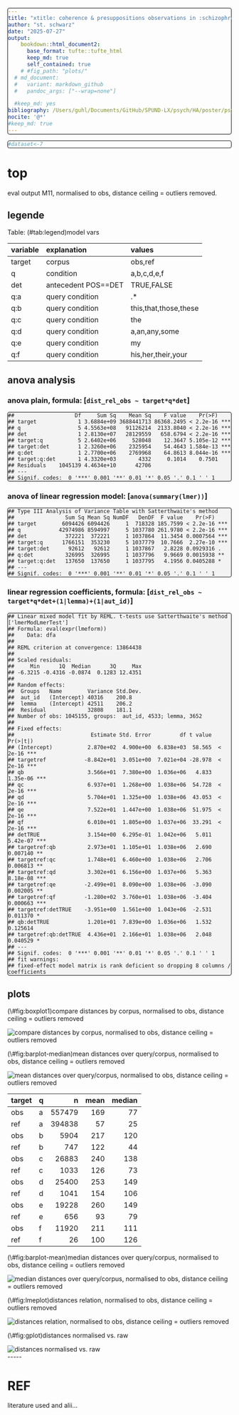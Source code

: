 ```yaml
---
title: "xtitle: coherence & presuppositions observations in :schizophrenia: threads"
author: "st. schwarz"
date: "2025-07-27"
output: 
    bookdown::html_document2:
      base_format: tufte::tufte_html
      keep_md: true
      self_contained: true
    # #fig_path: "plots/"
  # md_document:
  #   variant: markdown_github
  #   pandoc_args: ["--wrap=none"]

  #keep_md: yes
bibliography: /Users/guhl/Documents/GitHub/SPUND-LX/psych/HA/poster/psych.bib
nocite: '@*'
#keep_md: true
---
```




<style type="text/css">
/*table {
  width: 100% !important;
  
}*/
pre {
border: 1px solid black;
border-radius: 0.25rem;
background-color: rgba(0, 0, 0, 0.04);

}
</style>


```r
#dataset<-7
```



# top
eval output M11, normalised to obs, distance ceiling =  outliers removed.

## legende

Table: (\#tab:legend)model vars

|variable |explanation         |values                |
|:--------|:-------------------|:---------------------|
|target   |corpus              |obs,ref               |
|q        |condition           |a,b,c,d,e,f           |
|det      |antecedent POS==DET |TRUE,FALSE            |
|q:a      |query condition     |.*                    |
|q:b      |query condition     |this,that,those,these |
|q:c      |query condition     |the                   |
|q:d      |query condition     |a,an,any,some         |
|q:e      |query condition     |my                    |
|q:f      |query condition     |his,her,their,your    |

## anova analysis
### anova plain, formula: [``` dist_rel_obs ~ target*q*det ```]

```
##                   Df     Sum Sq    Mean Sq    F value    Pr(>F)    
## target             1 3.6884e+09 3688441713 86368.2495 < 2.2e-16 ***
## q                  5 4.5563e+08   91126214  2133.8040 < 2.2e-16 ***
## det                1 2.8130e+07   28129559   658.6794 < 2.2e-16 ***
## target:q           5 2.6402e+06     528048    12.3647 5.105e-12 ***
## target:det         1 2.3260e+06    2325954    54.4643 1.584e-13 ***
## q:det              1 2.7700e+06    2769968    64.8613 8.044e-16 ***
## target:q:det       1 4.3320e+03       4332     0.1014    0.7501    
## Residuals    1045139 4.4634e+10      42706                         
## ---
## Signif. codes:  0 '***' 0.001 '**' 0.01 '*' 0.05 '.' 0.1 ' ' 1
```

### anova of linear regression model: [`anova(summary(lmer))`]


```
## Type III Analysis of Variance Table with Satterthwaite's method
##                Sum Sq Mean Sq NumDF   DenDF  F value    Pr(>F)    
## target        6094426 6094426     1  718328 185.7599 < 2.2e-16 ***
## q            42974986 8594997     5 1037780 261.9780 < 2.2e-16 ***
## det            372221  372221     1 1037864  11.3454 0.0007564 ***
## target:q      1766151  353230     5 1037779  10.7666  2.27e-10 ***
## target:det      92612   92612     1 1037867   2.8228 0.0929316 .  
## q:det          326995  326995     1 1037796   9.9669 0.0015938 ** 
## target:q:det   137650  137650     1 1037795   4.1956 0.0405288 *  
## ---
## Signif. codes:  0 '***' 0.001 '**' 0.01 '*' 0.05 '.' 0.1 ' ' 1
```

### linear regression coefficients, formula: [``` dist_rel_obs ~ target*q*det+(1|lemma)+(1|aut_id) ```]

```
## Linear mixed model fit by REML. t-tests use Satterthwaite's method ['lmerModLmerTest']
## Formula: eval(expr(lmeform))
##    Data: dfa
## 
## REML criterion at convergence: 13864438
## 
## Scaled residuals: 
##     Min      1Q  Median      3Q     Max 
## -6.3215 -0.4316 -0.0874  0.1283 12.4351 
## 
## Random effects:
##  Groups   Name        Variance Std.Dev.
##  aut_id   (Intercept) 40316    200.8   
##  lemma    (Intercept) 42511    206.2   
##  Residual             32808    181.1   
## Number of obs: 1045155, groups:  aut_id, 4533; lemma, 3652
## 
## Fixed effects:
##                        Estimate Std. Error         df t value Pr(>|t|)    
## (Intercept)           2.870e+02  4.900e+00  6.838e+03  58.565  < 2e-16 ***
## targetref            -8.842e+01  3.051e+00  7.021e+04 -28.978  < 2e-16 ***
## qb                    3.566e+01  7.380e+00  1.036e+06   4.833 1.35e-06 ***
## qc                    6.937e+01  1.268e+00  1.038e+06  54.728  < 2e-16 ***
## qd                    5.704e+01  1.325e+00  1.038e+06  43.053  < 2e-16 ***
## qe                    7.522e+01  1.447e+00  1.038e+06  51.975  < 2e-16 ***
## qf                    6.010e+01  1.805e+00  1.037e+06  33.291  < 2e-16 ***
## detTRUE               3.154e+00  6.295e-01  1.042e+06   5.011 5.42e-07 ***
## targetref:qb          2.973e+01  1.105e+01  1.038e+06   2.690 0.007140 ** 
## targetref:qc          1.748e+01  6.460e+00  1.038e+06   2.706 0.006813 ** 
## targetref:qd          3.302e+01  6.156e+00  1.037e+06   5.363 8.18e-08 ***
## targetref:qe         -2.499e+01  8.090e+00  1.038e+06  -3.090 0.002005 ** 
## targetref:qf         -1.280e+02  3.760e+01  1.038e+06  -3.404 0.000663 ***
## targetref:detTRUE    -3.951e+00  1.561e+00  1.043e+06  -2.531 0.011370 *  
## qb:detTRUE            1.201e+01  7.839e+00  1.036e+06   1.532 0.125614    
## targetref:qb:detTRUE  4.436e+01  2.166e+01  1.038e+06   2.048 0.040529 *  
## ---
## Signif. codes:  0 '***' 0.001 '**' 0.01 '*' 0.05 '.' 0.1 ' ' 1
## fit warnings:
## fixed-effect model matrix is rank deficient so dropping 8 columns / coefficients
```

## plots
<div class="figure">
<p class="caption">(\#fig:boxplot1)compare distances by corpus, normalised to obs, distance ceiling =  outliers removed</p><img src="poster-ext_files/figure-html/boxplot1-1.png" alt="compare distances by corpus, normalised to obs, distance ceiling =  outliers removed"  /></div>

<div class="figure">
<p class="caption">(\#fig:barplot-median)mean distances over query/corpus, normalised to obs, distance ceiling =  outliers removed</p><img src="poster-ext_files/figure-html/barplot-median-1.png" alt="mean distances over query/corpus, normalised to obs, distance ceiling =  outliers removed"  /></div>



|target |q  |      n| mean| median|
|:------|:--|------:|----:|------:|
|obs    |a  | 557479|  169|     77|
|ref    |a  | 394838|   57|     25|
|obs    |b  |   5904|  217|    120|
|ref    |b  |    747|  122|     44|
|obs    |c  |  26883|  240|    138|
|ref    |c  |   1033|  126|     73|
|obs    |d  |  25400|  253|    149|
|ref    |d  |   1041|  154|    106|
|obs    |e  |  19228|  260|    149|
|ref    |e  |    656|   93|     79|
|obs    |f  |  11920|  211|    111|
|ref    |f  |     26|  100|    126|


<div class="figure">
<p class="caption">(\#fig:barplot-mean)median distances over query/corpus, normalised to obs, distance ceiling =  outliers removed</p><img src="poster-ext_files/figure-html/barplot-mean-1.png" alt="median distances over query/corpus, normalised to obs, distance ceiling =  outliers removed"  /></div>

<div class="figure">
<p class="caption">(\#fig:lmeplot)distances relation, normalised to obs, distance ceiling =  outliers removed</p><img src="poster-ext_files/figure-html/lmeplot-1.png" alt="distances relation, normalised to obs, distance ceiling =  outliers removed"  /></div>

<div class="figure">
<p class="caption">(\#fig:gplot)distances normalised vs. raw</p><img src="poster-ext_files/figure-html/gplot-1.png" alt="distances normalised vs. raw"  /></div>
-----

# REF
literature used and alii...   


